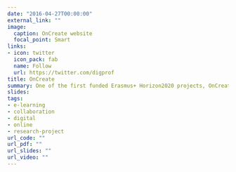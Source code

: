 ```yaml
---
date: "2016-04-27T00:00:00"
external_link: ""
image:
  caption: OnCreate website
  focal_point: Smart
links:
- icon: twitter
  icon_pack: fab
  name: Follow
  url: https://twitter.com/digprof
title: OnCreate
summary: One of the first funded Erasmus+ Horizon2020 projects, OnCreate (2014–1-DE01-KA203–000706) provided research on the exchange, implementation and evaluation of processual and contextual knowledge of online collaborative courses with focus on creation and innovation.
slides:
tags:
- e-learning
- collaboration
- digital
- online
- research-project
url_code: ""
url_pdf: ""
url_slides: ""
url_video: ""
---
```

